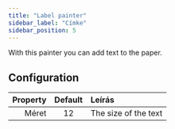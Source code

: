 ```yaml
---
title: "Label painter"
sidebar_label: "Címke"
sidebar_position: 5
---
```



With this painter you can add text to the paper.

## Configuration

| Property | Default | Leírás               |
| --------:|:-------:|:-------------------- |
|    Méret |   12    | The size of the text |
